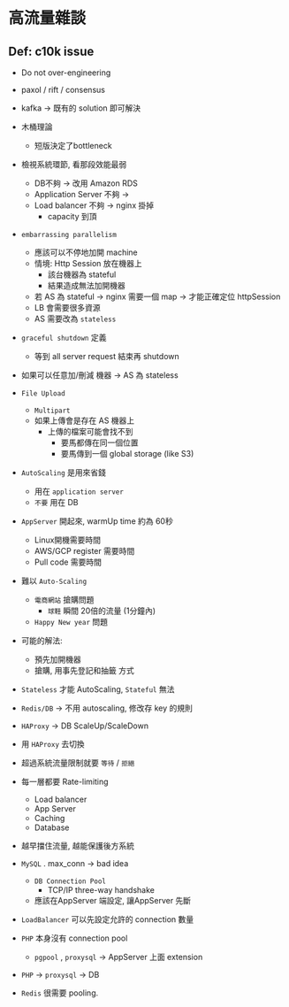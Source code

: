 # 高流量雜談

## Def: c10k issue
* Do not over-engineering

* paxol / rift / consensus  
* kafka -> 既有的 solution 即可解決

* 木桶理論 
    * 短版決定了bottleneck

* 檢視系統環節, 看那段效能最弱
    * DB不夠 -> 改用 Amazon RDS
    * Application Server 不夠 -> 
    * Load balancer 不夠 -> nginx 掛掉
        * capacity 到頂
  
* `embarrassing parallelism`
    * 應該可以不停地加開 machine
    * 情境: Http Session 放在機器上
        * 該台機器為 stateful
        * 結果造成無法加開機器
    * 若 AS 為 stateful -> nginx 需要一個 map -> 才能正確定位 httpSession
    * LB 會需要很多資源
    * AS 需要改為 `stateless`
    
* `graceful shutdown` 定義
    * 等到 all server request 結束再 shutdown
* 如果可以任意加/刪減 機器 -> AS 為 stateless 

* `File Upload` 
    * `Multipart` 
    * 如果上傳會是存在 AS 機器上
        * 上傳的檔案可能會找不到
            * 要馬都傳在同一個位置
            * 要馬傳到一個 global storage (like S3)

* `AutoScaling` 是用來省錢
    * 用在 `application server`
    * `不要` 用在 DB 
                
* `AppServer` 開起來, warmUp time 約為 60秒
    * Linux開機需要時間
    * AWS/GCP register 需要時間
    * Pull code 需要時間
    
* 難以 `Auto-Scaling` 
    * `電商網站` 搶購問題
        * `球鞋` 瞬間 20倍的流量 (1分鐘內)
    * `Happy New year` 問題
* 可能的解法:
    * 預先加開機器
    * 搶購, 用事先登記和抽籤 方式
* `Stateless` 才能 AutoScaling, `Stateful` 無法    
* `Redis/DB` -> 不用 autoscaling, 修改存 key 的規則

* `HAProxy` -> DB ScaleUp/ScaleDown
* 用 `HAProxy` 去切換              

* 超過系統流量限制就要 `等待` / `拒絕`
* 每一層都要 Rate-limiting
    * Load balancer
    * App Server
    * Caching
    * Database
* 越早擋住流量, 越能保護後方系統
* `MySQL` . max_conn -> bad idea
    * `DB Connection Pool`
        * TCP/IP three-way handshake
    * 應該在AppServer 端設定, 讓AppServer 先斷
* `LoadBalancer` 可以先設定允許的 connection 數量
* `PHP` 本身沒有 connection pool
    * `pgpool` , `proxysql` -> AppServer 上面 extension 
* `PHP` -> `proxysql` -> DB 
* `Redis` 很需要 pooling.     
    
           
       